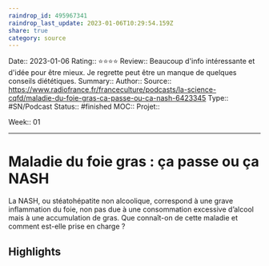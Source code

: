 ```yaml
---
raindrop_id: 495967341
raindrop_last_update: 2023-01-06T10:29:54.159Z
share: true
category: source
---
```


Date:: 2023-01-06
Rating:: ⭐⭐⭐⭐
Review:: Beaucoup d'info intéressante et d'idée pour être mieux. Je regrette peut être un manque de quelques conseils diététiques.
Summary:: 
Author::
Source:: https://www.radiofrance.fr/franceculture/podcasts/la-science-cqfd/maladie-du-foie-gras-ca-passe-ou-ca-nash-6423345
Type:: #SN/Podcast 
Status:: #finished 
MOC::
Projet:: 

Week:: 01

***
# Maladie du foie gras : ça passe ou ça NASH

La NASH, ou stéatohépatite non alcoolique, correspond à une grave inflammation du foie, non pas due à une consommation excessive d’alcool mais à une accumulation de gras. Que connaît-on de cette maladie et comment est-elle prise en charge ?

## Highlights


